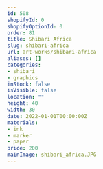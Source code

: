 ```yaml
---
id: 508
shopifyId: 0
shopifyOptionId: 0
order: 81
title: Shibari Africa
slug: shibari-africa
url: art-works/shibari-africa
aliases: []
categories:
- shibari
- graphics
inStock: false
isVisible: false
location: ""
height: 40
width: 30
date: 2022-01-01T00:00:00Z
materials:
- ink
- marker
- paper
price: 200
mainImage: shibari_africa.JPG
---
```

